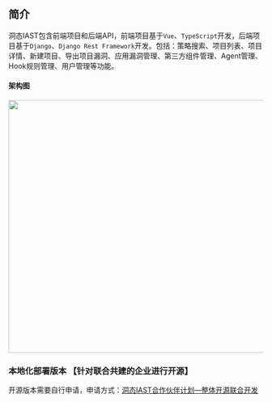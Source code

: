 ## 简介
洞态IAST包含前端项目和后端API，前端项目基于`Vue`、`TypeScript`开发，后端项目基于`Django`、`Django Rest Framework`开发。包括：策略搜索、项目列表、项目详情、新建项目、导出项目漏洞、应用漏洞管理、第三方组件管理、Agent管理、Hook规则管理、用户管理等功能。

#### 架构图
<img src="/DongTai-Doc/doc/assets/deploy/framework.png" style="width: 850px;height: 500px;">

### 本地化部署版本 【针对联合共建的企业进行开源】
开源版本需要自行申请，申请方式：[洞态IAST合作伙伴计划—整体开源联合开发](https://jinshuju.net/f/PKPl99)
